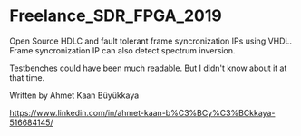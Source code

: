 # Freelance_SDR_FPGA_2019
Open Source HDLC and fault tolerant frame syncronization IPs using VHDL. Frame syncronization IP can also detect spectrum inversion.

Testbenches could have been much readable. But I didn't know about it at that time. 

Written by Ahmet Kaan Büyükkaya

https://www.linkedin.com/in/ahmet-kaan-b%C3%BCy%C3%BCkkaya-516684145/
